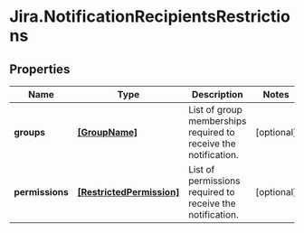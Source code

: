 # Jira.NotificationRecipientsRestrictions

## Properties

Name | Type | Description | Notes
------------ | ------------- | ------------- | -------------
**groups** | [**[GroupName]**](GroupName.md) | List of group memberships required to receive the notification. | [optional] 
**permissions** | [**[RestrictedPermission]**](RestrictedPermission.md) | List of permissions required to receive the notification. | [optional] 


